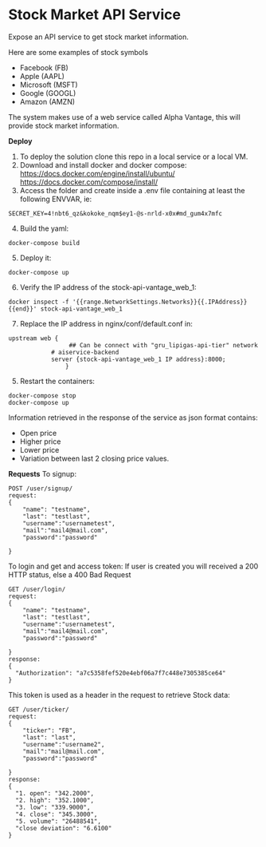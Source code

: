 # Stock Market API Service

Expose an API service to get stock market information. 

Here are some examples of stock symbols
- Facebook (FB)
- Apple (AAPL)
- Microsoft (MSFT)
- Google (GOOGL)
- Amazon (AMZN)

The system makes use of a web service called Alpha Vantage, this will provide stock market information.

**Deploy**

1. To deploy the solution clone this repo in a local service or a local VM.
2. Download and install docker and docker compose:
  https://docs.docker.com/engine/install/ubuntu/
  https://docs.docker.com/compose/install/
3. Access the folder and create inside a .env file containing at least the following ENVVAR, ie:
```
SECRET_KEY=4!nbt6_qz&kokoke_nqm$ey1-@s-nrld-x0x#md_gum4x7mfc
```
4. Build the yaml:
```
docker-compose build
```
5. Deploy it:
```
docker-compose up
```
6. Verify the IP address of the stock-api-vantage_web_1:
```
docker inspect -f '{{range.NetworkSettings.Networks}}{{.IPAddress}}{{end}}' stock-api-vantage_web_1
```
7. Replace the IP address in nginx/conf/default.conf in:
```
upstream web {
                 ## Can be connect with "gru_lipigas-api-tier" network
            # aiservice-backend
            server {stock-api-vantage_web_1 IP address}:8000;
                }
```
5. Restart the containers:
```
docker-compose stop
docker-compose up
```
Information retrieved in the response of the service as json format contains:
- Open price
- Higher price
- Lower price
- Variation between last 2 closing price values.

**Requests**
To signup:
```
POST /user/signup/
request:
{
	"name": "testname",
	"last": "testlast",
	"username":"usernametest",
	"mail":"mail4@mail.com",
	"password":"password"
	
}
```
To login and get and access token:
If user is created you will received a 200 HTTP status, else a 400 Bad Request
```
GET /user/login/
request:
{
	"name": "testname",
	"last": "testlast",
	"username":"usernametest",
	"mail":"mail4@mail.com",
	"password":"password"
	
}
response:
{
  "Authorization": "a7c5358fef520e4ebf06a7f7c448e7305385ce64"
}
```
This token is used as a header in the request to retrieve  Stock data:
```
GET /user/ticker/
request:
{
	"ticker": "FB",
	"last": "last",
	"username":"username2",
	"mail":"mail@mail.com",
	"password":"password"
	
}
response:
{
  "1. open": "342.2000",
  "2. high": "352.1000",
  "3. low": "339.9000",
  "4. close": "345.3000",
  "5. volume": "26488541",
  "close deviation": "6.6100"
}
```
